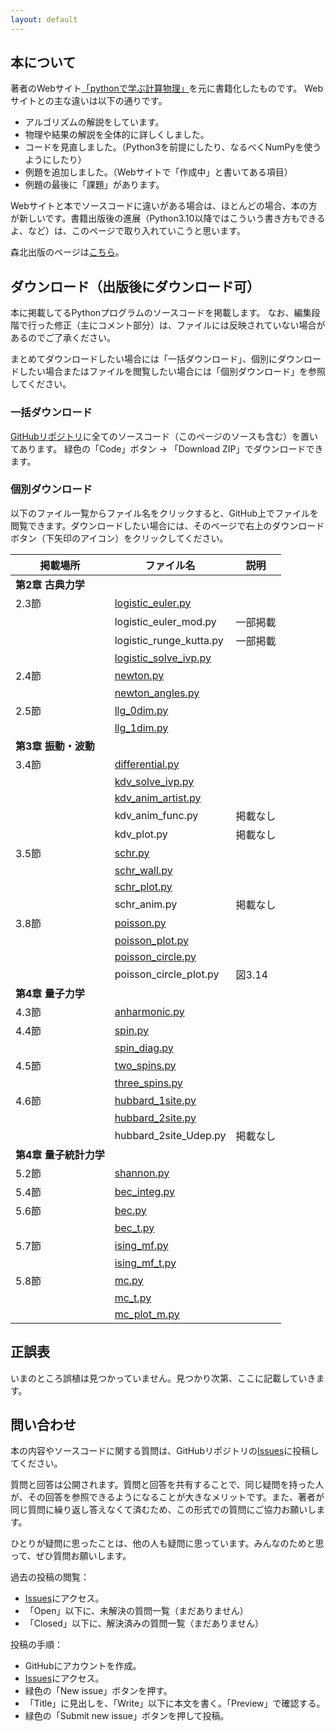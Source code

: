 ```yaml
---
layout: default
---
```


<!-- このページは、書籍「**Pythonによる計算物理**」大槻純也 著（森北出版）のサポートページです。本に掲載されているソースコードや更新情報を提供します。
出版社のページは[こちら](https://www.morikita.co.jp/books/mid/017081)。 -->

<!-- ![表紙](9784627170810.jpg) -->
<!-- <img src="9784627170810.jpg" width=300px> -->


<!-- * TOC
{:toc} -->

## 本について

著者のWebサイト[「pythonで学ぶ計算物理」](https://www.physics.okayama-u.ac.jp/~otsuki/lecture/CompPhys2/index.html)を元に書籍化したものです。
Webサイトとの主な違いは以下の通りです。

- アルゴリズムの解説をしています。
- 物理や結果の解説を全体的に詳しくしました。
- コードを見直しました。（Python3を前提にしたり、なるべくNumPyを使うようにしたり）
- 例題を追加しました。（Webサイトで「作成中」と書いてある項目）
- 例題の最後に「課題」があります。

Webサイトと本でソースコードに違いがある場合は、ほとんどの場合、本の方が新しいです。書籍出版後の進展（Python3.10以降ではこういう書き方もできるよ、など）は、このページで取り入れていこうと思います。

森北出版のページは[こちら](https://www.morikita.co.jp/books/mid/017081)。

## ダウンロード（出版後にダウンロード可）

本に掲載してるPythonプログラムのソースコードを掲載します。
なお、編集段階で行った修正（主にコメント部分）は、ファイルには反映されていない場合があるのでご了承ください。

まとめてダウンロードしたい場合には「一括ダウンロード」、個別にダウンロードしたい場合またはファイルを閲覧したい場合には「個別ダウンロード」を参照してください。

### 一括ダウンロード

[GitHubリポジトリ](https://github.com/j-otsuki/comput-phys-book)に全てのソースコード（このページのソースも含む）を置いてあります。
緑色の「Code」ボタン → 「Download ZIP」でダウンロードできます。

### 個別ダウンロード

以下のファイル一覧からファイル名をクリックすると、GitHub上でファイルを閲覧できます。ダウンロードしたい場合には、そのページで右上のダウンロードボタン（下矢印のアイコン）をクリックしてください。

| 掲載場所 | ファイル名 | 説明 |
| -----   | ---------- | --- |
| **第2章 古典力学** |
| 2.3節 | [logistic_euler.py](https://github.com/j-otsuki/comput-phys-book/blob/main/python/logistic_euler.py) | |
| | logistic_euler_mod.py | 一部掲載 |
| | logistic_runge_kutta.py | 一部掲載 |
| | [logistic_solve_ivp.py](https://github.com/j-otsuki/comput-phys-book/blob/main/python/logistic_solve_ivp.py) |    |
| 2.4節 | [newton.py](https://github.com/j-otsuki/comput-phys-book/blob/main/python/newton.py) |    |
| | [newton_angles.py](https://github.com/j-otsuki/comput-phys-book/blob/main/python/newton_angles.py) |    |
| 2.5節 | [llg_0dim.py](https://github.com/j-otsuki/comput-phys-book/blob/main/python/llg_0dim.py) |    |
| | [llg_1dim.py](https://github.com/j-otsuki/comput-phys-book/blob/main/python/llg_1dim.py) |    |
| **第3章 振動・波動** |
| 3.4節 | [differential.py](https://github.com/j-otsuki/comput-phys-book/blob/main/python/differential.py) |    |
| | [kdv_solve_ivp.py](https://github.com/j-otsuki/comput-phys-book/blob/main/python/kdv_solve_ivp.py) |    |
| | [kdv_anim_artist.py](https://github.com/j-otsuki/comput-phys-book/blob/main/python/kdv_anim_artist.py) |    |
| | kdv_anim_func.py | 掲載なし |
| | kdv_plot.py | 掲載なし |
| 3.5節 | [schr.py](https://github.com/j-otsuki/comput-phys-book/blob/main/python/schr.py) |    |
| | [schr_wall.py](https://github.com/j-otsuki/comput-phys-book/blob/main/python/schr_wall.py) |    |
| | [schr_plot.py](https://github.com/j-otsuki/comput-phys-book/blob/main/python/schr_plot.py) |    |
| | schr_anim.py | 掲載なし |
| 3.8節 | [poisson.py](https://github.com/j-otsuki/comput-phys-book/blob/main/python/poisson.py) |    |
| | [poisson_plot.py](https://github.com/j-otsuki/comput-phys-book/blob/main/python/poisson_plot.py) |    |
| | [poisson_circle.py](https://github.com/j-otsuki/comput-phys-book/blob/main/python/poisson_circle.py) |    |
| | poisson_circle_plot.py | 図3.14 |
| **第4章 量子力学** |
| 4.3節 | [anharmonic.py](https://github.com/j-otsuki/comput-phys-book/blob/main/python/anharmonic.py) |    |
| 4.4節 | [spin.py](https://github.com/j-otsuki/comput-phys-book/blob/main/python/spin.py) |    |
| | [spin_diag.py](https://github.com/j-otsuki/comput-phys-book/blob/main/python/spin_diag.py) |    |
| 4.5節 | [two_spins.py](https://github.com/j-otsuki/comput-phys-book/blob/main/python/two_spins.py) |    |
| | [three_spins.py](https://github.com/j-otsuki/comput-phys-book/blob/main/python/three_spins.py) |    |
| 4.6節 | [hubbard_1site.py](https://github.com/j-otsuki/comput-phys-book/blob/main/python/hubbard_1site.py) |    |
| | [hubbard_2site.py](https://github.com/j-otsuki/comput-phys-book/blob/main/python/hubbard_2site.py) |    |
| | hubbard_2site_Udep.py | 掲載なし |
| **第4章 量子統計力学** |
| 5.2節 | [shannon.py](https://github.com/j-otsuki/comput-phys-book/blob/main/python/shannon.py) |    |
| 5.4節 | [bec_integ.py](https://github.com/j-otsuki/comput-phys-book/blob/main/python/bec_integ.py) |    |
| 5.6節 | [bec.py](https://github.com/j-otsuki/comput-phys-book/blob/main/python/bec.py) |    |
| | [bec_t.py](https://github.com/j-otsuki/comput-phys-book/blob/main/python/bec_t.py) |    |
| 5.7節 | [ising_mf.py](https://github.com/j-otsuki/comput-phys-book/blob/main/python/ising_mf.py) |    |
| | [ising_mf_t.py](https://github.com/j-otsuki/comput-phys-book/blob/main/python/ising_mf_t.py) |    |
| 5.8節 | [mc.py](https://github.com/j-otsuki/comput-phys-book/blob/main/python/mc.py) |    |
| | [mc_t.py](https://github.com/j-otsuki/comput-phys-book/blob/main/python/mc_t.py) |    |
| | [mc_plot_m.py](https://github.com/j-otsuki/comput-phys-book/blob/main/python/mc_plot_m.py) |    |

## 正誤表

いまのところ誤植は見つかっていません。見つかり次第、ここに記載していきます。

## 問い合わせ

本の内容やソースコードに関する質問は、GitHubリポジトリの[Issues](https://github.com/j-otsuki/comput-phys-book/issues)に投稿してください。

質問と回答は公開されます。質問と回答を共有することで、同じ疑問を持った人が、その回答を参照できるようになることが大きなメリットです。また、著者が同じ質問に繰り返し答えなくて済むため、この形式での質問にご協力お願いします。

ひとりが疑問に思ったことは、他の人も疑問に思っています。みんなのためと思って、ぜひ質問お願いします。

過去の投稿の閲覧：
- [Issues](https://github.com/j-otsuki/comput-phys-book/issues)にアクセス。
- 「Open」以下に、未解決の質問一覧（まだありません）
- 「Closed」以下に、解決済みの質問一覧（まだありません）

投稿の手順：
- GitHubにアカウントを作成。
- [Issues](https://github.com/j-otsuki/comput-phys-book/issues)にアクセス。
- 緑色の「New issue」ボタンを押す。
- 「Title」に見出しを、「Write」以下に本文を書く。「Preview」で確認する。
- 緑色の「Submit new issue」ボタンを押して投稿。
